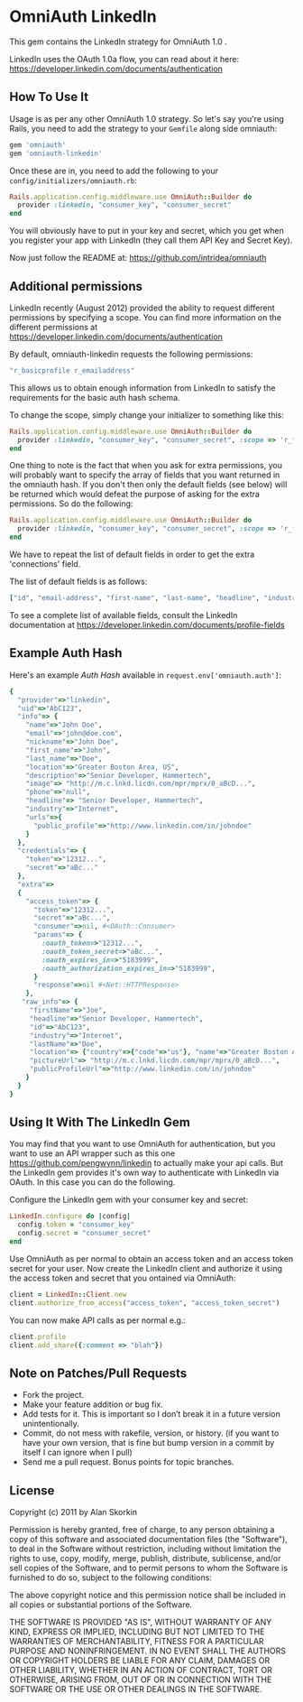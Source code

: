 # OmniAuth LinkedIn

This gem contains the LinkedIn strategy for OmniAuth 1.0 .

LinkedIn uses the OAuth 1.0a flow, you can read about it here: https://developer.linkedin.com/documents/authentication

## How To Use It

Usage is as per any other OmniAuth 1.0 strategy. So let's say you're using Rails, you need to add the strategy to your `Gemfile` along side omniauth:

```ruby
gem 'omniauth'
gem 'omniauth-linkedin'
```

Once these are in, you need to add the following to your `config/initializers/omniauth.rb`:

```ruby
Rails.application.config.middleware.use OmniAuth::Builder do
  provider :linkedin, "consumer_key", "consumer_secret"
end
```

You will obviously have to put in your key and secret, which you get when you register your app with LinkedIn (they call them API Key and Secret Key).

Now just follow the README at: https://github.com/intridea/omniauth

## Additional permissions

LinkedIn recently (August 2012) provided the ability to request different permissions by specifying a scope. You can find more information on the different permissions at https://developer.linkedin.com/documents/authentication

By default, omniauth-linkedin requests the following permissions:

```ruby
"r_basicprofile r_emailaddress"
```

This allows us to obtain enough information from LinkedIn to satisfy the requirements for the basic auth hash schema.

To change the scope, simply change your initializer to something like this:

```ruby
Rails.application.config.middleware.use OmniAuth::Builder do
  provider :linkedin, "consumer_key", "consumer_secret", :scope => 'r_fullprofile r_emailaddress r_network'
end
```

One thing to note is the fact that when you ask for extra permissions, you will probably want to specify the array of fields that you want returned in the omniauth hash. If you don't then only the default fields (see below) will be returned which would defeat the purpose of asking for the extra permissions. So do the following:

```ruby
Rails.application.config.middleware.use OmniAuth::Builder do
  provider :linkedin, "consumer_key", "consumer_secret", :scope => 'r_fullprofile r_emailaddress r_network', :fields => ["id", "email-address", "first-name", "last-name", "headline", "industry", "picture-url", "public-profile-url", "location", "connections"]
end
```

We have to repeat the list of default fields in order to get the extra 'connections' field.

The list of default fields is as follows:

```ruby
["id", "email-address", "first-name", "last-name", "headline", "industry", "picture-url", "public-profile-url", "location"]
```

To see a complete list of available fields, consult the LinkedIn documentation at https://developer.linkedin.com/documents/profile-fields

## Example Auth Hash

Here's an example *Auth Hash* available in `request.env['omniauth.auth']`:

```ruby
{
  "provider"=>"linkedin",
  "uid"=>"AbC123",
  "info"=> {
    "name"=>"John Doe",
    "email"=>"john@doe.com",
    "nickname"=>"John Doe",
    "first_name"=>"John",
    "last_name"=>"Doe",
    "location"=>"Greater Boston Area, US",
    "description"=>"Senior Developer, Hammertech",
    "image"=> "http://m.c.lnkd.licdn.com/mpr/mprx/0_aBcD...",
    "phone"=>"null",
    "headline"=> "Senior Developer, Hammertech",
    "industry"=>"Internet",
    "urls"=>{
      "public_profile"=>"http://www.linkedin.com/in/johndoe"
    }
  },
  "credentials"=> {
    "token"=>"12312...",
    "secret"=>"aBc..."
  },
  "extra"=>
  {
    "access_token"=> {
      "token"=>"12312...",
      "secret"=>"aBc...",
      "consumer"=>nil, #<OAuth::Consumer>
      "params"=> {
        :oauth_token=>"12312...",
        :oauth_token_secret=>"aBc...",
        :oauth_expires_in=>"5183999",
        :oauth_authorization_expires_in=>"5183999",
      }
      "response"=>nil #<Net::HTTPResponse>
    },
   "raw_info"=> {
     "firstName"=>"Joe",
     "headline"=>"Senior Developer, Hammertech",
     "id"=>"AbC123",
     "industry"=>"Internet",
     "lastName"=>"Doe",
     "location"=> {"country"=>{"code"=>"us"}, "name"=>"Greater Boston Area"},
     "pictureUrl"=> "http://m.c.lnkd.licdn.com/mpr/mprx/0_aBcD...",
     "publicProfileUrl"=>"http://www.linkedin.com/in/johndoe"
    }
  }
}
```

## Using It With The LinkedIn Gem

You may find that you want to use OmniAuth for authentication, but you want to use an API wrapper such as this one https://github.com/pengwynn/linkedin to actually make your api calls. But the LinkedIn gem provides it's own way to authenticate with LinkedIn via OAuth. In this case you can do the following.

Configure the LinkedIn gem with your consumer key and secret:

```ruby
LinkedIn.configure do |config|
  config.token = "consumer_key"
  config.secret = "consumer_secret"
end
```

Use OmniAuth as per normal to obtain an access token and an access token secret for your user. Now create the LinkedIn client and authorize it using the access token and secret that you ontained via OmniAuth:

```ruby
client = LinkedIn::Client.new
client.authorize_from_access("access_token", "access_token_secret")
```

You can now make API calls as per normal e.g.:

```ruby
client.profile
client.add_share({:comment => "blah"})
```

## Note on Patches/Pull Requests

- Fork the project.
- Make your feature addition or bug fix.
- Add tests for it. This is important so I don’t break it in a future version unintentionally.
- Commit, do not mess with rakefile, version, or history. (if you want to have your own version, that is fine but bump version in a commit by itself I can ignore when I pull)
- Send me a pull request. Bonus points for topic branches.

## License

Copyright (c) 2011 by Alan Skorkin

Permission is hereby granted, free of charge, to any person obtaining a copy of this software and associated documentation files (the "Software"), to deal in the Software without restriction, including without limitation the rights to use, copy, modify, merge, publish, distribute, sublicense, and/or sell copies of the Software, and to permit persons to whom the Software is furnished to do so, subject to the following conditions:

The above copyright notice and this permission notice shall be included in all copies or substantial portions of the Software.

THE SOFTWARE IS PROVIDED "AS IS", WITHOUT WARRANTY OF ANY KIND, EXPRESS OR IMPLIED, INCLUDING BUT NOT LIMITED TO THE WARRANTIES OF MERCHANTABILITY, FITNESS FOR A PARTICULAR PURPOSE AND NONINFRINGEMENT. IN NO EVENT SHALL THE AUTHORS OR COPYRIGHT HOLDERS BE LIABLE FOR ANY CLAIM, DAMAGES OR OTHER LIABILITY, WHETHER IN AN ACTION OF CONTRACT, TORT OR OTHERWISE, ARISING FROM, OUT OF OR IN CONNECTION WITH THE SOFTWARE OR THE USE OR OTHER DEALINGS IN THE SOFTWARE.
